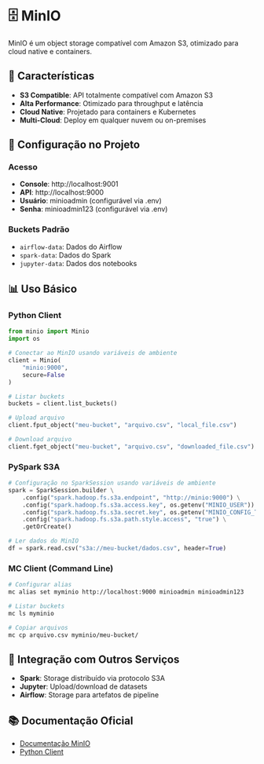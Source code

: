 # 🗄️ MinIO

MinIO é um object storage compatível com Amazon S3, otimizado para cloud native e containers.

## 🚀 Características

- **S3 Compatible**: API totalmente compatível com Amazon S3
- **Alta Performance**: Otimizado para throughput e latência
- **Cloud Native**: Projetado para containers e Kubernetes
- **Multi-Cloud**: Deploy em qualquer nuvem ou on-premises

## 🔧 Configuração no Projeto

### Acesso
- **Console**: http://localhost:9001
- **API**: http://localhost:9000
- **Usuário**: minioadmin (configurável via .env)
- **Senha**: minioadmin123 (configurável via .env)

### Buckets Padrão
- `airflow-data`: Dados do Airflow
- `spark-data`: Dados do Spark
- `jupyter-data`: Dados dos notebooks

## 📊 Uso Básico

### Python Client
```python
from minio import Minio
import os

# Conectar ao MinIO usando variáveis de ambiente
client = Minio(
    "minio:9000",
    secure=False
)

# Listar buckets
buckets = client.list_buckets()

# Upload arquivo
client.fput_object("meu-bucket", "arquivo.csv", "local_file.csv")

# Download arquivo
client.fget_object("meu-bucket", "arquivo.csv", "downloaded_file.csv")
```

### PySpark S3A
```python
# Configuração no SparkSession usando variáveis de ambiente
spark = SparkSession.builder \
    .config("spark.hadoop.fs.s3a.endpoint", "http://minio:9000") \
    .config("spark.hadoop.fs.s3a.access.key", os.getenv("MINIO_USER")) \
    .config("spark.hadoop.fs.s3a.secret.key", os.getenv("MINIO_CONFIG_TOKEN")) \
    .config("spark.hadoop.fs.s3a.path.style.access", "true") \
    .getOrCreate()

# Ler dados do MinIO
df = spark.read.csv("s3a://meu-bucket/dados.csv", header=True)
```

### MC Client (Command Line)
```bash
# Configurar alias
mc alias set myminio http://localhost:9000 minioadmin minioadmin123

# Listar buckets
mc ls myminio

# Copiar arquivos
mc cp arquivo.csv myminio/meu-bucket/
```

## 🔗 Integração com Outros Serviços

- **Spark**: Storage distribuído via protocolo S3A
- **Jupyter**: Upload/download de datasets
- **Airflow**: Storage para artefatos de pipeline

## 📚 Documentação Oficial

- [Documentação MinIO](https://docs.min.io/)
- [Python Client](https://docs.min.io/docs/python-client-quickstart-guide.html)